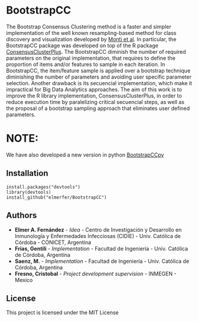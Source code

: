 # BootstrapCC
The Bootstrap Consensus Clustering method is a faster and simpler implementation of the well known resampling-based method for class discovery and visualization developed by [Monti et al](https://link.springer.com/content/pdf/10.1023/A:1023949509487.pdf). In particular, the BootstrapCC package was developed on top of the R package [ConsensusClusterPlus](https://bioconductor.org/packages/release/bioc/html/ConsensusClusterPlus.html). The BootstrapCC diminish the number of required parameters on the original implementation, that requires to define the proportion of items and/or features to sample in each iteration. In BootstrapCC, the item/feature sample is applied over a bootstrap technique diminishing the number of parameters and avoiding user specific parameter selection. Another drawback is its secuencial implementation, which make it impractical for Big Data Analytics approaches. The aim of this work is to improve the R library implementation, ConsensusClusterPlus, in order to reduce execution time  by paralelizing critical secuencial steps, as well as the proposal of a bootstrap sampling approach that eliminates user defined parameters.

# NOTE:

We have also developed a new version in python [BootstrapCCpy](https://github.com/NNelo/BootstrapCCpy)

## Installation
```
install.packages("devtools")
library(devtools)
install_github("elmerfer/BootstrapCC")
```
## Authors

* **Elmer A. Fernández** - *Idea* - Centro de Investigación y Desarrollo en Inmunología y Enfermedades Infecciosas (CIDIE) - Univ. Católica de Córdoba - CONICET, Argentina 
* **Frias, Gentili** - *Implementation* - Facultad de Ingeniería - Univ. Católica de Córdoba, Argentina 
* **Saenz, M.** - *Implementation* - Facultad de Ingeniería - Univ. Católica de Córdoba, Argentina 
* **Fresno, Cristobal** - *Project development supervision* - INMEGEN - Mexico

## License

This project is licensed under the MIT License
